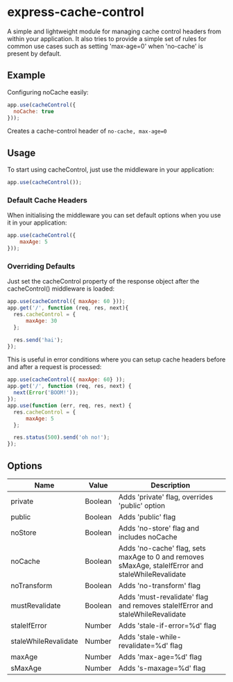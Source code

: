 # express-cache-control

A simple and lightweight module for managing cache control headers from within your application. It also tries to provide a simple set of rules for common use cases such as setting 'max-age=0' when 'no-cache' is present by default.

## Example
Configuring noCache easily:
```js
app.use(cacheControl({
  noCache: true
}));
```
Creates a cache-control header of `no-cache, max-age=0`

## Usage
To start using cacheControl, just use the middleware in your application:
```js
app.use(cacheControl());
```

### Default Cache Headers
When initialising the middleware you can set default options when you use it in your application:
```js
app.use(cacheControl({
    maxAge: 5
}));
```

### Overriding Defaults
Just set the cacheControl property of the response object after the cacheControl() middleware is loaded:
```js
app.use(cacheControl({ maxAge: 60 }));
app.get('/', function (req, res, next){
  res.cacheControl = {
      maxAge: 30
  };

  res.send('hai');
});
```

This is useful in error conditions where you can setup cache headers before and after a request is processed:
```js
app.use(cacheControl({ maxAge: 60} ));
app.get('/', function (req, res, next) {
  next(Error('BOOM!'));
});
app.use(function (err, req, res, next) {
  res.cacheControl = {
      maxAge: 5
  };

  res.status(500).send('oh no!');
});
```

## Options
Name | Value | Description
----|----|---
private | Boolean | Adds 'private' flag, overrides 'public' option
public | Boolean | Adds 'public' flag
noStore | Boolean | Adds 'no-store' flag and includes noCache
noCache | Boolean | Adds 'no-cache' flag, sets maxAge to 0 and removes sMaxAge, staleIfError and staleWhileRevalidate
noTransform | Boolean | Adds 'no-transform' flag
mustRevalidate | Boolean | Adds 'must-revalidate' flag and removes staleIfError and staleWhileRevalidate
staleIfError | Number | Adds 'stale-if-error=%d' flag
staleWhileRevalidate | Number | Adds 'stale-while-revalidate=%d' flag
maxAge | Number | Adds 'max-age=%d' flag
sMaxAge | Number | Adds 's-maxage=%d' flag
